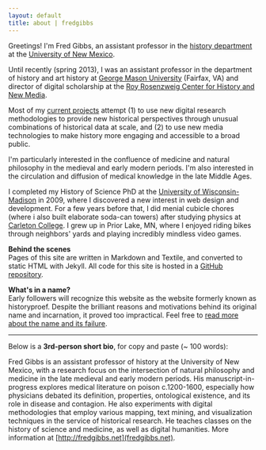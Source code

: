 ```yaml
---
layout: default
title: about | fredgibbs
---
```


Greetings! I'm Fred Gibbs, an assistant professor in the [history department](http://www.unm.edu/~hist/) at the [University of New Mexico](http://unm.edu). 

Until recently (spring 2013), I was an assistant professor in the department of history and art history at [George Mason University](http:///gmu.edu) (Fairfax, VA) and director of digital scholarship at the [Roy Rosenzweig Center for History and New Media](http://chnm.gmu.edu).

Most of my <a href="projects">current projects</a> attempt (1) to use new digital research methodologies to provide new historical perspectives through unusual combinations of historical data at scale, and (2) to use new media technologies to make history more engaging and accessible to a broad public.

I'm particularly interested in the confluence of medicine and natural philosophy in the medieval and early modern periods. I'm also interested in the circulation and diffusion of medical knowledge in the late Middle Ages.


I completed my History of Science PhD at the [University of Wisconsin-Madison](http://wisc.edu) in 2009, where I discovered a new interest in web design and development. For a few years before that, I did menial cubicle chores (where i also built elaborate soda-can towers) after studying physics at [Carleton College](http://www.carleton.edu). I grew up in Prior Lake, MN, where I enjoyed riding bikes through neighbors' yards and playing incredibly mindless video games.


**Behind the scenes**<br>
Pages of this site are written in Markdown and Textile, and converted to static HTML with Jekyll. All code for this site is hosted in a [GitHub repository](https://github.com/fredgibbs/fredgibbs.github.io).

**What's in a name?**<br>
Early followers will recognize this website as the website formerly known as historyproef. Despite the brilliant reasons and motivations behind its original name and incarnation, it proved too impractical. Feel free to [read more about the name and its failure](../why-historyproef-had-to-die/ "why historyproef had to die").

---

Below is a **3rd-person short bio**, for copy and paste (~ 100 words):

Fred Gibbs is an assistant professor of history at the University of New Mexico, with a research focus on the intersection of natural philosophy and medicine in the late medieval and early modern periods. His manuscript-in-progress explores medical literature on poison c.1200-1600, especially how physicians debated its definition, properties, ontological existence, and its role in disease and contagion. He also experiments with digital methodologies that employ various mapping, text mining, and visualization techniques in the service of historical research. He teaches classes on the history of science and medicine, as well as digital humanities. More information at [http://fredgibbs.net](fredgibbs.net).